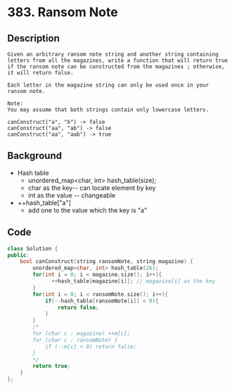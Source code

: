 # 383. Ransom Note
## Description
```
Given an arbitrary ransom note string and another string containing letters from all the magazines, write a function that will return true if the ransom note can be constructed from the magazines ; otherwise, it will return false.

Each letter in the magazine string can only be used once in your ransom note.

Note:
You may assume that both strings contain only lowercase letters.

canConstruct("a", "b") -> false
canConstruct("aa", "ab") -> false
canConstruct("aa", "aab") -> true
```
## Background
* Hash table
  *  unordered_map<char, int> hash_table(size);
    * char as the key-- can locate element by key
    * int as the value -- changeable
 * ++hash_table["a"]
   * add one to the value which the key is "a"

## Code
```c++
class Solution {
public:
    bool canConstruct(string ransomNote, string magazine) {
        unordered_map<char, int> hash_table(26);
        for(int i = 0; i < magazine.size(); i++){
              ++hash_table[magazine[i]]; // magazine[i] as the key
        }
        for(int i = 0; i < ransomNote.size(); i++){
            if(--hash_table[ransomNote[i]] < 0){
                return false;
            }
        }
        /*
        for (char c : magazine) ++m[c];
        for (char c : ransomNote) {
            if (--m[c] < 0) return false;
        }
        */
        return true;
    }
};
```
